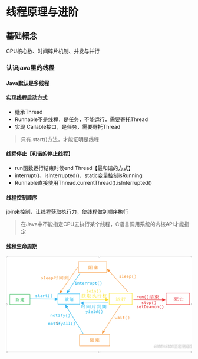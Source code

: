 # 线程原理与进阶

## 基础概念

CPU核心数、时间碎片机制、并发与并行

### 认识java里的线程

#### Java默认是多线程

#### 实现线程启动方式

* 继承Thread
* Runnable不是线程，是任务，不能运行，需要寄托Thread
* 实现 Callable接口，是任务，需要寄托Thread

> 只有.start\(\)方法，才能证明是线程

#### 线程停止【和谐的停止线程】

* run函数运行结束时候end Thread【最和谐的方式】
* interrupt\(\)、isInterrupted\(\)、static变量控制isRunning
* Runnable直接使用Thread.currentThread\(\).isInterrupted\(\)

#### 线程控制顺序

join来控制，让线程获取执行力，使线程做到顺序执行

> 在Java中不能指定CPU去执行某个线程，C语言调用系统的内核API才能指定

#### 线程生命周期

![](/assets/移动架构师-基础技术-Java进阶-线程原理-1.png)

